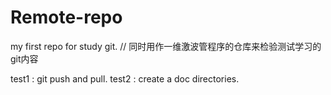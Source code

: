 # Remote-repo
my first repo for study git.
// 同时用作一维激波管程序的仓库来检验测试学习的git内容

test1 : git push and pull.
test2 : create a doc directories.
